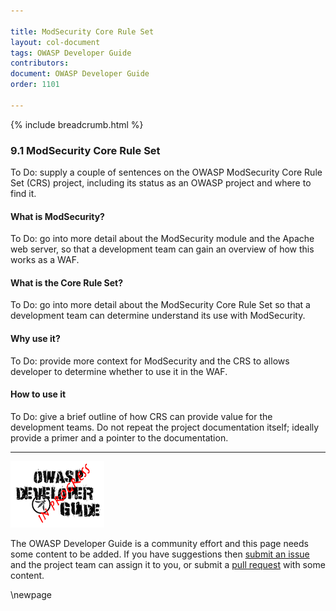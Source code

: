 ```yaml
---

title: ModSecurity Core Rule Set
layout: col-document
tags: OWASP Developer Guide
contributors:
document: OWASP Developer Guide
order: 1101

---
```


{% include breadcrumb.html %}

### 9.1 ModSecurity Core Rule Set

To Do: supply a couple of sentences on the OWASP ModSecurity Core Rule Set (CRS) project,
including its status as an OWASP project and where to find it.

#### What is ModSecurity?

To Do: go into more detail about the ModSecurity module and the Apache web server,
so that a development team can gain an overview of how this works as a WAF.

#### What is the Core Rule Set?

To Do: go into more detail about the ModSecurity Core Rule Set
so that a development team can determine understand its use with ModSecurity.

#### Why use it?

To Do: provide more context for ModSecurity and the CRS to allows developer to determine whether to use it in the WAF.

#### How to use it

To Do: give a brief outline of how CRS can provide value for the development teams.
Do not repeat the project documentation itself; ideally provide a primer and a pointer to the documentation.

----

![Developer Guide](../assets/images/dg_wip.png "OWASP Developer Guide")

The OWASP Developer Guide is a community effort and this page needs some content to be added.
If you have suggestions then [submit an issue][issue1101] and the project team can assign it to you,
or submit a [pull request][pr] with some content.

[issue1101]: https://github.com/OWASP/www-project-developer-guide/issues/new?labels=enhancement&template=request.md&title=Update:%2011-operation/01-modsecurity-crs
[pr]: https://github.com/OWASP/www-project-developer-guide/pulls

\newpage

